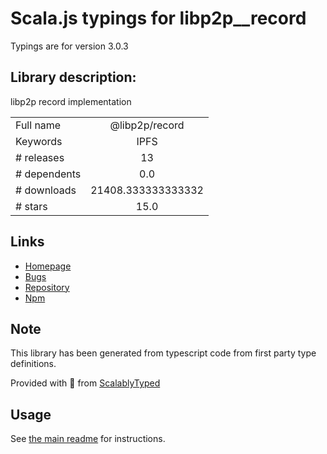 
# Scala.js typings for libp2p__record

Typings are for version 3.0.3

## Library description:
libp2p record implementation

|                    |                 |
| ------------------ | :-------------: |
| Full name          | @libp2p/record |
| Keywords           | IPFS |
| # releases         | 13 |
| # dependents       | 0.0 |
| # downloads        | 21408.333333333332 |
| # stars            | 15.0 |

## Links
- [Homepage](https://github.com/libp2p/js-libp2p-record#readme)
- [Bugs](https://github.com/libp2p/js-libp2p-record/issues)
- [Repository](https://github.com/libp2p/js-libp2p-record)
- [Npm](https://www.npmjs.com/package/%40libp2p%2Frecord)
    


## Note
This library has been generated from typescript code from first party type definitions.

Provided with :purple_heart: from [ScalablyTyped](https://github.com/oyvindberg/ScalablyTyped)

## Usage
See [the main readme](../../readme.md) for instructions.


